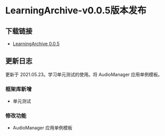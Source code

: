 # LearningArchive-v0.0.5版本发布

## 下载链接
- [LearningArchive 0.0.5](https://github.com/ylsislove/Unity-Learning-Archive/releases/tag/v0.0.5)

## 更新日志
更新于 2021.05.23。学习单元测试的使用。将 AudioManager 应用单例模板。

### 框架库新增
- 单元测试

### 修改功能
- AudioManager 应用单例模板
